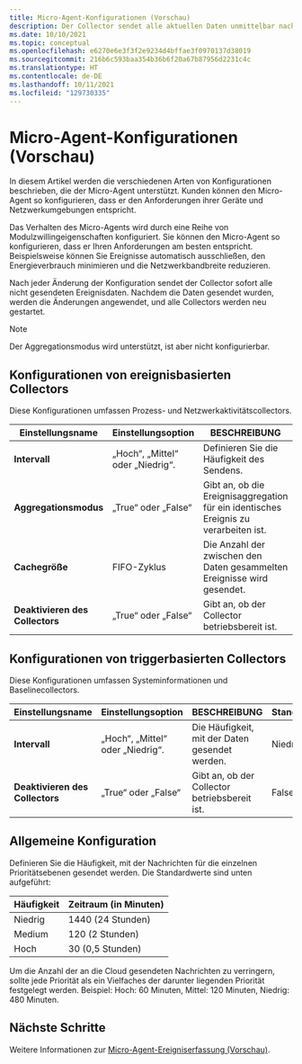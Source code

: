 ```yaml
---
title: Micro-Agent-Konfigurationen (Vorschau)
description: Der Collector sendet alle aktuellen Daten unmittelbar nach jeder Konfigurationsänderung. Die Änderungen werden dann übernommen.
ms.date: 10/10/2021
ms.topic: conceptual
ms.openlocfilehash: e6270e6e3f3f2e9234d4bffae3f0970137d38019
ms.sourcegitcommit: 216b6c593baa354b36b6f20a67b87956d2231c4c
ms.translationtype: HT
ms.contentlocale: de-DE
ms.lasthandoff: 10/11/2021
ms.locfileid: "129730335"
---
```

# <a name="micro-agent-configurations-preview"></a>Micro-Agent-Konfigurationen (Vorschau)

In diesem Artikel werden die verschiedenen Arten von Konfigurationen beschrieben, die der Micro-Agent unterstützt. Kunden können den Micro-Agent so konfigurieren, dass er den Anforderungen ihrer Geräte und Netzwerkumgebungen entspricht.  

Das Verhalten des Micro-Agents wird durch eine Reihe von Modulzwillingeigenschaften konfiguriert. Sie können den Micro-Agent so konfigurieren, dass er Ihren Anforderungen am besten entspricht. Beispielsweise können Sie Ereignisse automatisch ausschließen, den Energieverbrauch minimieren und die Netzwerkbandbreite reduzieren.

Nach jeder Änderung der Konfiguration sendet der Collector sofort alle nicht gesendeten Ereignisdaten. Nachdem die Daten gesendet wurden, werden die Änderungen angewendet, und alle Collectors werden neu gestartet.

> [!Note]
> Der Aggregationsmodus wird unterstützt, ist aber nicht konfigurierbar.

## <a name="event-based-collectors-configurations"></a>Konfigurationen von ereignisbasierten Collectors

Diese Konfigurationen umfassen Prozess- und Netzwerkaktivitätscollectors.

| Einstellungsname | Einstellungsoption | BESCHREIBUNG | Standardeinstellung |
|--|--|--|--|
| **Intervall** | „Hoch“, „Mittel“ oder „Niedrig“. | Definieren Sie die Häufigkeit des Sendens. | Medium |
| **Aggregationsmodus** | „True“ oder „False“ | Gibt an, ob die Ereignisaggregation für ein identisches Ereignis zu verarbeiten ist.  | True |
| **Cachegröße** | FIFO-Zyklus | Die Anzahl der zwischen den Daten gesammelten Ereignisse wird gesendet. | 256 |
| **Deaktivieren des Collectors** | „True“ oder „False“ | Gibt an, ob der Collector betriebsbereit ist. | False |

## <a name="trigger-based-collectors-configurations"></a>Konfigurationen von triggerbasierten Collectors

Diese Konfigurationen umfassen Systeminformationen und Baselinecollectors.

| Einstellungsname | Einstellungsoption | BESCHREIBUNG | Standardeinstellung |
|--|--|--|--|
| **Intervall** | „Hoch“, „Mittel“ oder „Niedrig“. | Die Häufigkeit, mit der Daten gesendet werden. | Niedrig |
| **Deaktivieren des Collectors** | „True“ oder „False“ | Gibt an, ob der Collector betriebsbereit ist. | False |

## <a name="general-configuration"></a>Allgemeine Konfiguration

Definieren Sie die Häufigkeit, mit der Nachrichten für die einzelnen Prioritätsebenen gesendet werden. Die Standardwerte sind unten aufgeführt:

| Häufigkeit | Zeitraum (in Minuten) |
|--|--|
| Niedrig | 1440 (24 Stunden) |
| Medium | 120 (2 Stunden) |
| Hoch | 30 (0,5 Stunden) |

Um die Anzahl der an die Cloud gesendeten Nachrichten zu verringern, sollte jede Priorität als ein Vielfaches der darunter liegenden Priorität festgelegt werden. Beispiel: Hoch: 60 Minuten, Mittel: 120 Minuten, Niedrig: 480 Minuten.

## <a name="next-steps"></a>Nächste Schritte

Weitere Informationen zur [Micro-Agent-Ereigniserfassung (Vorschau)](concept-event-aggregation.md).
